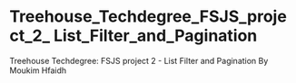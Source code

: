 # Treehouse_Techdegree_FSJS_project_2_ List_Filter_and_Pagination
 Treehouse Techdegree: FSJS project 2 - List Filter and Pagination By Moukim Hfaidh
